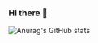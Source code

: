 ### Hi there 👋

![Anurag's GitHub stats](https://github-readme-stats.vercel.app/api?username=proJM-Coding&show_icons=true&theme=dark)

<!--
**proJM-Coding/proJM-Coding** is a ✨ _special_ ✨ repository because its `README.md` (this file) appears on your GitHub profile.

Here are some ideas to get you started:

- 🔭 I’m currently working on ...
- 🌱 I’m currently learning ...
- 👯 I’m looking to collaborate on ...
- 🤔 I’m looking for help with ...
- 💬 Ask me about ...
- 📫 How to reach me: ...
- 😄 Pronouns: ...
- ⚡ Fun fact: ...
-->
